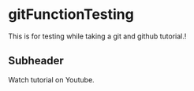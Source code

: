 # gitFunctionTesting
This is for testing while taking a git and github tutorial.!

## Subheader

Watch tutorial on Youtube.
